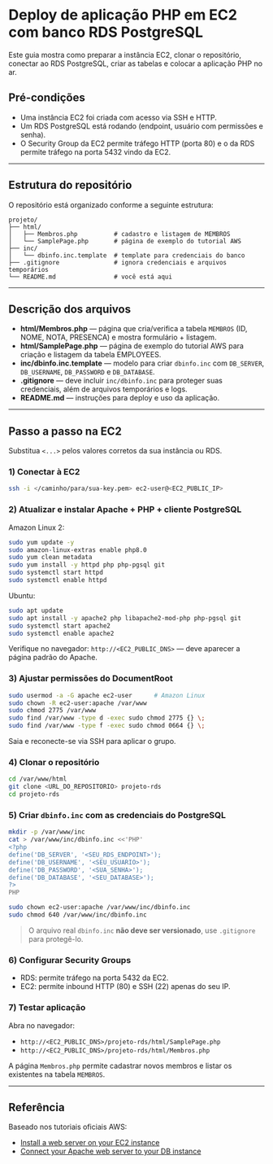 # Deploy de aplicação PHP em EC2 com banco RDS PostgreSQL

Este guia mostra como preparar a instância EC2, clonar o repositório, conectar ao RDS PostgreSQL, criar as tabelas e colocar a aplicação PHP no ar.

## Pré-condições

* Uma instância EC2 foi criada com acesso via SSH e HTTP.
* Um RDS PostgreSQL está rodando (endpoint, usuário com permissões e senha).
* O Security Group da EC2 permite tráfego HTTP (porta 80) e o da RDS permite tráfego na porta 5432 vindo da EC2.

---

## Estrutura do repositório

O repositório está organizado conforme a seguinte estrutura:

```
projeto/
├── html/
│   ├── Membros.php          # cadastro e listagem de MEMBROS
│   └── SamplePage.php       # página de exemplo do tutorial AWS
├── inc/
│   └── dbinfo.inc.template  # template para credenciais do banco
├── .gitignore               # ignora credenciais e arquivos temporários
└── README.md                # você está aqui
```

---

## Descrição dos arquivos

* **html/Membros.php** — página que cria/verifica a tabela `MEMBROS` (ID, NOME, NOTA, PRESENCA) e mostra formulário + listagem.
* **html/SamplePage.php** — página de exemplo do tutorial AWS para criação e listagem da tabela EMPLOYEES.
* **inc/dbinfo.inc.template** — modelo para criar `dbinfo.inc` com `DB_SERVER`, `DB_USERNAME`, `DB_PASSWORD` e `DB_DATABASE`.
* **.gitignore** — deve incluir `inc/dbinfo.inc` para proteger suas credenciais, além de arquivos temporários e logs.
* **README.md** — instruções para deploy e uso da aplicação.

---

## Passo a passo na EC2

Substitua `<...>` pelos valores corretos da sua instância ou RDS.

### 1) Conectar à EC2

```bash
ssh -i </caminho/para/sua-key.pem> ec2-user@<EC2_PUBLIC_IP>
```

### 2) Atualizar e instalar Apache + PHP + cliente PostgreSQL

Amazon Linux 2:

```bash
sudo yum update -y
sudo amazon-linux-extras enable php8.0
sudo yum clean metadata
sudo yum install -y httpd php php-pgsql git
sudo systemctl start httpd
sudo systemctl enable httpd
```

Ubuntu:

```bash
sudo apt update
sudo apt install -y apache2 php libapache2-mod-php php-pgsql git
sudo systemctl start apache2
sudo systemctl enable apache2
```

Verifique no navegador: `http://<EC2_PUBLIC_DNS>` — deve aparecer a página padrão do Apache.

### 3) Ajustar permissões do DocumentRoot

```bash
sudo usermod -a -G apache ec2-user      # Amazon Linux
sudo chown -R ec2-user:apache /var/www
sudo chmod 2775 /var/www
sudo find /var/www -type d -exec sudo chmod 2775 {} \;
sudo find /var/www -type f -exec sudo chmod 0664 {} \;
```

Saia e reconecte-se via SSH para aplicar o grupo.

### 4) Clonar o repositório

```bash
cd /var/www/html
git clone <URL_DO_REPOSITORIO> projeto-rds
cd projeto-rds
```

### 5) Criar `dbinfo.inc` com as credenciais do PostgreSQL

```bash
mkdir -p /var/www/inc
cat > /var/www/inc/dbinfo.inc <<'PHP'
<?php
define('DB_SERVER', '<SEU_RDS_ENDPOINT>');
define('DB_USERNAME', '<SEU_USUARIO>');
define('DB_PASSWORD', '<SUA_SENHA>');
define('DB_DATABASE', '<SEU_DATABASE>');
?>
PHP

sudo chown ec2-user:apache /var/www/inc/dbinfo.inc
sudo chmod 640 /var/www/inc/dbinfo.inc
```

> O arquivo real `dbinfo.inc` **não deve ser versionado**, use `.gitignore` para protegê-lo.

### 6) Configurar Security Groups

* RDS: permite tráfego na porta 5432 da EC2.
* EC2: permite inbound HTTP (80) e SSH (22) apenas do seu IP.

### 7) Testar aplicação

Abra no navegador:

* `http://<EC2_PUBLIC_DNS>/projeto-rds/html/SamplePage.php`
* `http://<EC2_PUBLIC_DNS>/projeto-rds/html/Membros.php`

A página `Membros.php` permite cadastrar novos membros e listar os existentes na tabela `MEMBROS`.

---

## Referência

Baseado nos tutoriais oficiais AWS:

* [Install a web server on your EC2 instance](https://docs.aws.amazon.com/AWSEC2/latest/UserGuide/EC2_GetStarted.html)
* [Connect your Apache web server to your DB instance](https://docs.aws.amazon.com/AmazonRDS/latest/UserGuide/USER_CreatePostgreSQLInstance.html)
